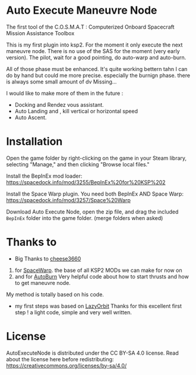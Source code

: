 # Auto Execute Maneuvre Node

The first tool of the C.O.S.M.A.T : Computerized Onboard Spacecraft Mission Assistance Toolbox

This is my first plugin into ksp2. For the moment it only execute the next maneuvre node.
There is no use of the SAS for the moment (very early version). The pilot, wait for a good pointing, do auto-warp and auto-burn.

All of those phase must be enhanced. It's quite working bettern tahn I can do by hand but could me more precise. especially the burnign phase. there is always some small amount of dv Missing...

 I would like to make more of them in the future :
- Docking and Rendez vous assistant.
- Auto Landing and , kill vertical or horizontal speed
- Auto Ascent.

# Installation

Open the game folder by right-clicking on the game in your Steam library, selecting "Manage," and then clicking "Browse local files."

Install the BepInEx mod loader:
https://spacedock.info/mod/3255/BepInEx%20for%20KSP%202

Install the Space Warp plugin. You need both BepInEx AND Space Warp:
https://spacedock.info/mod/3257/Space%20Warp

Download Auto Execute Node, open the zip file, and drag the included `BepInEx` folder into the game folder. (merge folders when asked)

# Thanks to

* Big Thanks to [cheese3660](https://github.com/cheese3660)
1. for [SpaceWarp](https://github.com/Halbann). the base of all KSP2 MODs we can make for now on
2. and for [AutoBurn](https://github.com/cheese3660/AutoBurn) Very helpful code about how to start thrusts and how to get maneuvre node.

My method is totally based on his code.

* my first steps was based on [LazyOrbit](https://github.com/Halbann/LazyOrbit)
Thanks for this excellent first step ! a light code, simple and very well written.

# License

AutoExecuteNode is distributed under the CC BY-SA 4.0 license. Read about the license here before redistributing:
https://creativecommons.org/licenses/by-sa/4.0/

